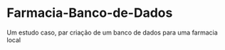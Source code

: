 # Farmacia-Banco-de-Dados
 Um estudo caso, par criação de um banco de dados para uma farmacia local
